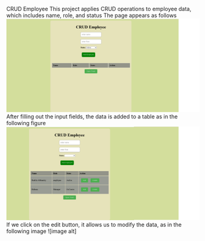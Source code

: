 CRUD Employee
This project applies CRUD operations to employee data, which includes name, role, and status
The page appears as follows
![image alt](https://github.com/badria5/CRUD-Employee/blob/a00fd265b2a6ac2393b7163a2651f4127ded5ae2/screen1.png)
After filling out the input fields, the data is added to a table as in the following figure
![image alt](https://github.com/badria5/CRUD-Employee/blob/486564152f7d73c890c71f17b3d23ae808c4f3b3/screen2.png)
If we click on the edit button, it allows us to modify the data, as in the following image
![image alt]

